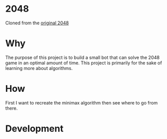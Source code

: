 # 2048
Cloned from the [original 2048](https://github.com/gabrielecirulli/2048)

# Why

The purpose of this project is to build a small bot that can solve the 2048 game in an optimal amount of time. This project is primarily for the sake of learning more about algorithms.

# How

First I want to recreate the minimax algorithm then see where to go from there.

# Development
